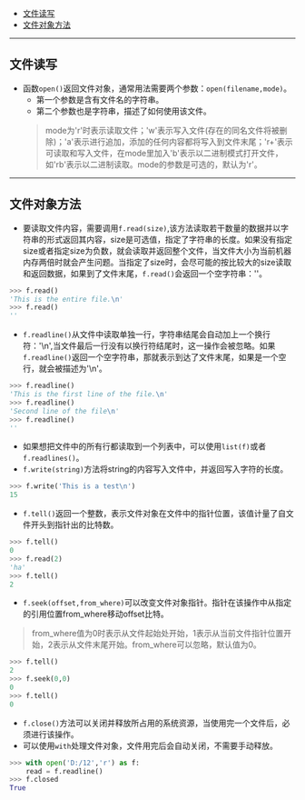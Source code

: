   - [文件读写](#%E6%96%87%E4%BB%B6%E8%AF%BB%E5%86%99)
  - [文件对象方法](#%E6%96%87%E4%BB%B6%E5%AF%B9%E8%B1%A1%E6%96%B9%E6%B3%95)
---
## 文件读写
- 函数`open()`返回文件对象，通常用法需要两个参数：`open(filename,mode)`。
  - 第一个参数是含有文件名的字符串。
  - 第二个参数也是字符串，描述了如何使用该文件。
  > mode为'r'时表示读取文件；'w'表示写入文件(存在的同名文件将被删除)；'a'表示进行追加，添加的任何内容都将写入到文件末尾；'r+'表示可读取和写入文件，在mode里加入'b'表示以二进制模式打开文件，如'rb'表示以二进制读取。mode的参数是可选的，默认为'r'。
---
## 文件对象方法
- 要读取文件内容，需要调用`f.read(size)`,该方法读取若干数量的数据并以字符串的形式返回其内容，size是可选值，指定了字符串的长度。如果没有指定size或者指定size为负数，就会读取并返回整个文件，当文件大小为当前机器内存两倍时就会产生问题。当指定了size时，会尽可能的按比较大的size读取和返回数据，如果到了文件末尾，`f.read()`会返回一个空字符串：''。
```py
>>> f.read()
'This is the entire file.\n'
>>> f.read()
''
```
- `f.readline()`从文件中读取单独一行，字符串结尾会自动加上一个换行符：'\n',当文件最后一行没有以换行符结尾时，这一操作会被忽略。如果`f.readline()`返回一个空字符串，那就表示到达了文件末尾，如果是一个空行，就会被描述为'\n'。
```py
>>> f.readline()
'This is the first line of the file.\n'
>>> f.readline()
'Second line of the file\n'
>>> f.readline()
''
```
- 如果想把文件中的所有行都读取到一个列表中，可以使用`list(f)`或者`f.readlines()`。
- `f.write(string)`方法将string的内容写入文件中，并返回写入字符的长度。
```py
>>> f.write('This is a test\n')
15
```
- `f.tell()`返回一个整数，表示文件对象在文件中的指针位置，该值计量了自文件开头到指针出的比特数。
```py
>>> f.tell()
0
>>> f.read(2)
'ha'
>>> f.tell()
2
```
- `f.seek(offset,from_where)`可以改变文件对象指针。指针在该操作中从指定的引用位置from_where移动offset比特。
> from_where值为0时表示从文件起始处开始，1表示从当前文件指针位置开始，2表示从文件末尾开始。from_where可以忽略，默认值为0。
```py
>>> f.tell()
2
>>> f.seek(0,0)
0
>>> f.tell()
0
```
- `f.close()`方法可以关闭并释放所占用的系统资源，当使用完一个文件后，必须进行该操作。
- 可以使用`with`处理文件对象，文件用完后会自动关闭，不需要手动释放。
```py
>>> with open('D:/12','r') as f:
	read = f.readline()
>>> f.closed
True
```